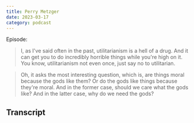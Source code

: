 ```yaml
---
title: Perry Metzger
date: 2023-03-17
category: podcast
---
```


Episode: 

> I, as I've said often in the past, utilitarianism is a hell of a drug. And it can get you to do incredibly horrible things while you're high on it. You know, utilitarianism not even once, just say no to utilitarian.

> Oh, it asks the most interesting question, which is, are things moral because the gods like them? Or do the gods like things because they're moral. And in the former case, should we care what the gods like? And in the latter case, why do we need the gods? 


## Transcript

